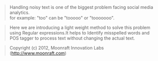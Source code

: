 > Handling noisy text is one of the biggest problem facing social media analytics.<br> for example: "too" can be "tooooo" or "tooooooo". <br></li></ul>

> Here we are introducing a light weight method to solve this problem using Regular expressions.It helps to Identify misspelled words and POS tagger to process text without changing the actual text.













> Copyright (c) 2012, Moonraft Innovation Labs (http://www.moonraft.com)